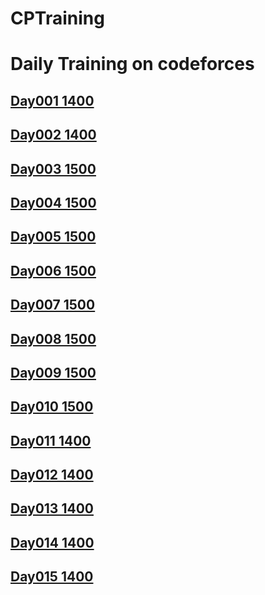 # CPTraining
# Daily Training on codeforces
## [Day001 1400](./Day001-0501-1400/README.md)
## [Day002 1400](./Day002-0502-1400/README.md)
## [Day003 1500](./Day003-0503-1500/README.md)
## [Day004 1500](./Day004-0504-1500/README.md)
## [Day005 1500](./Day005-0505-1500/README.md)
## [Day006 1500](./Day006-0506-1500/README.md)
## [Day007 1500](./Day007-0507-1500/README.md)
## [Day008 1500](./Day008-0508-1500/README.md)
## [Day009 1500](./Day009-0509-1500/README.md)
## [Day010 1500](./Day010-0510-1500/README.md)
## [Day011 1400](./Day011-0511-1400/README.md)
## [Day012 1400](./Day012-0512-1400/README.md)
## [Day013 1400](./Day013-0513-1400/README.md)
## [Day014 1400](./Day014-0514-1400/README.md)
## [Day015 1400](./Day015-0515-1400/README.md)